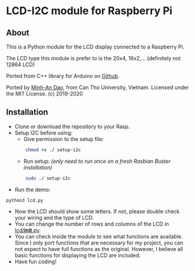# LCD-I2C module for Raspberry Pi

## About
This is a Python module for the LCD display connected to a Raspberry Pi.

The LCD type this module is prefer to is the 20x4, 16x2,... (definitely not 12864 LCD)

Ported from C++ library for Arduino on [Github].


Ported by [Minh-An Dao], from Can Tho University, Vietnam.
Licensed under the MIT License. (c) 2019-2020

## Installation
 - Clone or download the repository to your Rasp.
 - Setup I2C before using:
    - Give permission to the setup file:
    ```bash
        chmod +x ./ setup-i2c
    ```
    - Run setup: _(only need to run once on a fresh Rasbian Buster installation)_
    ```bash
        sudo ./ setup-i2c
    ```
 - Run the demo:
```bash
python3 lcd.py
```
 - Now the LCD should show some letters. If not, please double check your wiring and the type of LCD.
 - You can change the number of rows and columns of the LCD in [lcd/__init__.py].
 - You can check inside the module to see what functions are available. Since I only port functions that are necessary for my project, you can not expect to have full functions as the original. However, I believe all basic functions for displaying the LCD are included.
 - Have fun coding!



<!-- Links -->
[Github]: https://github.com/fdebrabander/Arduino-LiquidCrystal-I2C-library
[Minh-An Dao]: https://bit.ly/DMA-HomePage
[lcd/__init__.py]: /lcd/__init__.py